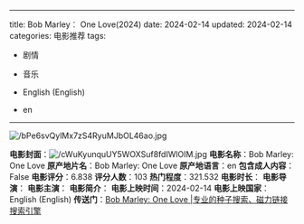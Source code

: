
---
title: Bob Marley︰ One Love(2024)
date: 2024-02-14
updated: 2024-02-14
categories: 电影推荐
tags:

- 剧情
- 音乐

- English (English)
- en
---

<img src="https://image.tmdb.org/t/p/original/bPe6svQylMx7zS4RyuMJbOL46ao.jpg" alt="/bPe6svQylMx7zS4RyuMJbOL46ao.jpg" title="/bPe6svQylMx7zS4RyuMJbOL46ao.jpg">

**电影封面**：<img src="https://image.tmdb.org/t/p/w200/cWuKyunquUY5WOXSuf8fdIWlOIM.jpg" alt="/cWuKyunquUY5WOXSuf8fdIWlOIM.jpg" title="/cWuKyunquUY5WOXSuf8fdIWlOIM.jpg">
**电影名称**：Bob Marley: One Love
**原产地片名**：Bob Marley: One Love
**原产地语言**：en
**包含成人内容**：False
**电影评分**：6.838
**评分人数**：103
**热门程度**：321.532
**电影时长**：
**电影导演**：
**电影主演**：
**电影简介**：
**电影上映时间**：2024-02-14
**电影上映国家**：English (English)
**传送门**：[Bob Marley: One Love |专业的种子搜索、磁力链接搜索引擎](https://movie.amd794.com:2083/?search=Bob%20Marley%3A%20One%20Love&ordering=&mode=match_phrase&page_size=10&page=1)

